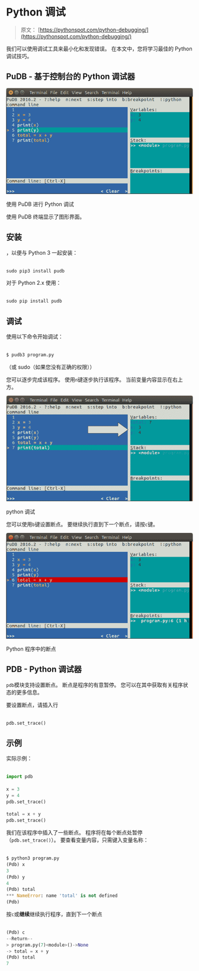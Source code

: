 # Python 调试

> 原文： [https://pythonspot.com/python-debugging/](https://pythonspot.com/python-debugging/)

我们可以使用调试工具来最小化和发现错误。 在本文中，您将学习最佳的 Python 调试技巧。

## PuDB - 基于控制台的 Python 调试器

![python-debugging-pudb](img/be30d3c5aa2158a9864d173116eb6291.jpg)

使用 PuDB 进行 Python 调试

使用 PuDB 终端显示了图形界面。

## 安装

，以便与 Python 3 一起安装：

```py

sudo pip3 install pudb

```

对于 Python 2.x 使用：

```py

sudo pip install pudb

```

## 调试

使用以下命令开始调试：

```py

$ pudb3 program.py 

```

（或 sudo（如果您没有正确的权限））

您可以逐步完成该程序。 使用`n`键逐步执行该程序。 当前变量内容显示在右上方。

![pudb-debug](img/224bd2a6a881437fdda6c2509430673e.jpg)

python 调试

您可以使用`b`键设置断点。 要继续执行直到下一个断点，请按`c`键。

![python-breakpoint](img/b4dc9a1dbd2f3dbfa9b8223a63b62c12.jpg)

Python 程序中的断点

## PDB - Python 调试器

`pdb`模块支持设置断点。 断点是程序的有意暂停。 您可以在其中获取有关程序状态的更多信息。

要设置断点，请插入行

```py

pdb.set_trace()

```

## 示例

实际示例：

```py

import pdb

x = 3
y = 4
pdb.set_trace()

total = x + y
pdb.set_trace()

```

我们在该程序中插入了一些断点。 程序将在每个断点处暂停（`pdb.set_trace()`）。 要查看变量内容，只需键入变量名称：

```py

$ python3 program.py
(Pdb) x
3
(Pdb) y
4
(Pdb) total
*** NameError: name 'total' is not defined
(Pdb) 

```

按`c`或**继续**继续执行程序，直到下一个断点

```py

(Pdb) c
--Return--
> program.py(7)<module>()->None
-> total = x + y
(Pdb) total
7

```